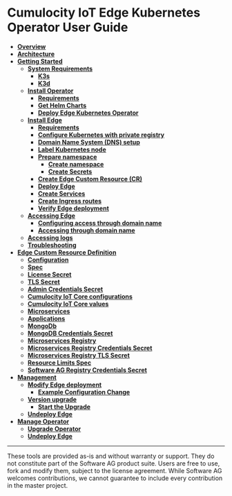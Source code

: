 # Cumulocity IoT Edge Kubernetes Operator User Guide

* **[Overview](https://github.com/SoftwareAG/edge-k8s-operator-docs/wiki/01-overview)**
* **[Architecture](https://github.com/SoftwareAG/edge-k8s-operator-docs/wiki/02-architecture)**
* **[Getting Started](https://github.com/SoftwareAG/edge-k8s-operator-docs/wiki/03-getting-started)**
    * **[System Requirements](https://github.com/SoftwareAG/edge-k8s-operator-docs/wiki/03-getting-started#system-requirements)**
        * **[K3s](https://github.com/SoftwareAG/edge-k8s-operator-docs/wiki/03-getting-started#k3s)**
        * **[K3d](https://github.com/SoftwareAG/edge-k8s-operator-docs/wiki/03-getting-started#k3d)**
    * **[Install Operator](https://github.com/SoftwareAG/edge-k8s-operator-docs/wiki/03-getting-started#install-operator)**
        * **[Requirements](https://github.com/SoftwareAG/edge-k8s-operator-docs/wiki/03-getting-started#requirements)**
        * **[Get Helm Charts](https://github.com/SoftwareAG/edge-k8s-operator-docs/wiki/03-getting-started#get-helm-charts)**
        * **[Deploy Edge Kubernetes Operator](https://github.com/SoftwareAG/edge-k8s-operator-docs/wiki/03-getting-started#deploy-edge-kubernetes-operator)**
    * **[Install Edge](https://github.com/SoftwareAG/edge-k8s-operator-docs/wiki/03-getting-started#install-edge)**
        * **[Requirements](https://github.com/SoftwareAG/edge-k8s-operator-docs/wiki/03-getting-started#requirements)**
        * **[Configure Kubernetes with private registry](https://github.com/SoftwareAG/edge-k8s-operator-docs/wiki/03-getting-started#configure-kubernetes-with-private-registry)**
        * **[Domain Name System (DNS) setup](https://github.com/SoftwareAG/edge-k8s-operator-docs/wiki/03-getting-started#domain-name-system-dns-setup)**
        * **[Label Kubernetes node](https://github.com/SoftwareAG/edge-k8s-operator-docs/wiki/03-getting-started#label-kubernetes-node)**
        * **[Prepare namespace](https://github.com/SoftwareAG/edge-k8s-operator-docs/wiki/03-getting-started#prepare-namespace)**
            * **[Create namespace](https://github.com/SoftwareAG/edge-k8s-operator-docs/wiki/03-getting-started#create-namespace)**
            * **[Create Secrets](https://github.com/SoftwareAG/edge-k8s-operator-docs/wiki/03-getting-started#create-secrets)**
        * **[Create Edge Custom Resource (CR)](https://github.com/SoftwareAG/edge-k8s-operator-docs/wiki/03-getting-started#create-edge-custom-resource-cr)**
        * **[Deploy Edge](https://github.com/SoftwareAG/edge-k8s-operator-docs/wiki/03-getting-started#deploy-edge)**
        * **[Create Services](https://github.com/SoftwareAG/edge-k8s-operator-docs/wiki/03-getting-started#create-services)**
        * **[Create Ingress routes](https://github.com/SoftwareAG/edge-k8s-operator-docs/wiki/03-getting-started#create-ingress-routes)**
        * **[Verify Edge deployment](https://github.com/SoftwareAG/edge-k8s-operator-docs/wiki/03-getting-started#verify-edge-deployment)**
    * **[Accessing Edge](https://github.com/SoftwareAG/edge-k8s-operator-docs/wiki/03-getting-started#accessing-edge)**
        * **[Configuring access through domain name](https://github.com/SoftwareAG/edge-k8s-operator-docs/wiki/03-getting-started#configuring-access-through-domain-name)**
        * **[Accessing through domain name](https://github.com/SoftwareAG/edge-k8s-operator-docs/wiki/03-getting-started#accessing-through-domain-name)**
    * **[Accessing logs](https://github.com/SoftwareAG/edge-k8s-operator-docs/wiki/03-getting-started#accessing-logs)**
    * **[Troubleshooting](https://github.com/SoftwareAG/edge-k8s-operator-docs/wiki/03-getting-started#troubleshooting)**
* **[Edge Custom Resource Definition](https://github.com/SoftwareAG/edge-k8s-operator-docs/wiki/04-edge-custom-resource-definition)**
    * **[Configuration](https://github.com/SoftwareAG/edge-k8s-operator-docs/wiki/04-edge-custom-resource-definition#configuration)**
    * **[Spec](https://github.com/SoftwareAG/edge-k8s-operator-docs/wiki/04-edge-custom-resource-definition#spec)**
    * **[License Secret](https://github.com/SoftwareAG/edge-k8s-operator-docs/wiki/04-edge-custom-resource-definition#license-secret)**
    * **[TLS Secret](https://github.com/SoftwareAG/edge-k8s-operator-docs/wiki/04-edge-custom-resource-definition#tls-secret)**
    * **[Admin Credentials Secret](https://github.com/SoftwareAG/edge-k8s-operator-docs/wiki/04-edge-custom-resource-definition#admin-credentials-secret)**
    * **[Cumulocity IoT Core configurations](https://github.com/SoftwareAG/edge-k8s-operator-docs/wiki/04-edge-custom-resource-definition#cumulocity-iot-core-configurations)**
    * **[Cumulocity IoT Core values](https://github.com/SoftwareAG/edge-k8s-operator-docs/wiki/04-edge-custom-resource-definition#cumulocity-iot-core-values)**
    * **[Microservices](https://github.com/SoftwareAG/edge-k8s-operator-docs/wiki/04-edge-custom-resource-definition#microservices)**
    * **[Applications](https://github.com/SoftwareAG/edge-k8s-operator-docs/wiki/04-edge-custom-resource-definition#applications)**
    * **[MongoDb](https://github.com/SoftwareAG/edge-k8s-operator-docs/wiki/04-edge-custom-resource-definition#mongodb)**
    * **[MongoDB Credentials Secret](https://github.com/SoftwareAG/edge-k8s-operator-docs/wiki/04-edge-custom-resource-definition#mongodb-credentials-secret)**
    * **[Microservices Registry](https://github.com/SoftwareAG/edge-k8s-operator-docs/wiki/04-edge-custom-resource-definition#microservices-registry)**
    * **[Microservices Registry Credentials Secret](https://github.com/SoftwareAG/edge-k8s-operator-docs/wiki/04-edge-custom-resource-definition#microservices-registry-credentials-secret)**
    * **[Microservices Registry TLS Secret](https://github.com/SoftwareAG/edge-k8s-operator-docs/wiki/04-edge-custom-resource-definition#microservices-registry-tls-secret)**
    * **[Resource Limits Spec](https://github.com/SoftwareAG/edge-k8s-operator-docs/wiki/04-edge-custom-resource-definition#resource-limits-spec)**
    * **[Software AG Registry Credentials Secret](https://github.com/SoftwareAG/edge-k8s-operator-docs/wiki/04-edge-custom-resource-definition#software-ag-registry-credentials-secret)**
* **[Management](https://github.com/SoftwareAG/edge-k8s-operator-docs/wiki/05-manage-edge-deployment)**
    * **[Modify Edge deployment](https://github.com/SoftwareAG/edge-k8s-operator-docs/wiki/05-manage-edge-deployment#modify-edge-deployment)**
        * **[Example Configuration Change](https://github.com/SoftwareAG/edge-k8s-operator-docs/wiki/05-manage-edge-deployment#example-configuration-change)**
    * **[Version upgrade](https://github.com/SoftwareAG/edge-k8s-operator-docs/wiki/05-manage-edge-deployment#version-upgrade)**
        * **[Start the Upgrade](https://github.com/SoftwareAG/edge-k8s-operator-docs/wiki/05-manage-edge-deployment#start-the-upgrade)**
    * **[Undeploy Edge](https://github.com/SoftwareAG/edge-k8s-operator-docs/wiki/05-manage-edge-deployment#undeploy-edge)**
* **[Manage Operator](https://github.com/SoftwareAG/edge-k8s-operator-docs/wiki/06-manage-operator)**
    * **[Upgrade Operator](https://github.com/SoftwareAG/edge-k8s-operator-docs/wiki/06-manage-operator#upgrade-operator)**
    * **[Undeploy Edge](https://github.com/SoftwareAG/edge-k8s-operator-docs/wiki/06-manage-operator#undeploy-operator)**
    
______________________
These tools are provided as-is and without warranty or support. They do not constitute part of the Software AG product suite. Users are free to use, fork and modify them, subject to the license agreement. While Software AG welcomes contributions, we cannot guarantee to include every contribution in the master project.	
